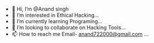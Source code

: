 - 👋 Hi, I’m @Anand singh
- 👀 I’m interested in Ethical Hacking...
- 🌱 I’m currently learning Programing...
- 💞️ I’m looking to collaborate on Hacking Tools...
- 📫 How to reach me Email- anand722000@gmail.com ...

<!---
anand722000/anand722000 is a ✨ special ✨ repository because its `README.md` (this file) appears on your GitHub profile.
You can click the Preview link to take a look at your changes.
--->
